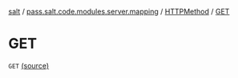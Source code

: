 [salt](../../index.md) / [pass.salt.code.modules.server.mapping](../index.md) / [HTTPMethod](index.md) / [GET](./-g-e-t.md)

# GET

`GET` [(source)](https://github.com/kurbaniec-tgm/salt/tree/master/code/modules/server/mapping/HTTPMethod.kt#L7)